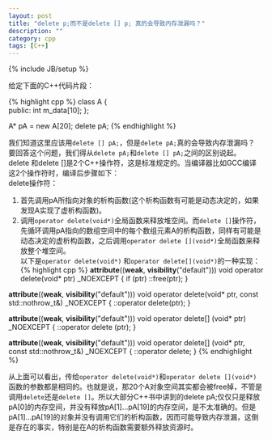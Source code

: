 ```yaml
---
layout: post
title: "delete p;而不是delete [] p; 真的会导致内存泄漏吗？"
description: ""
category: cpp
tags: [C++]
---
```

{% include JB/setup %}

给定下面的C++代码片段：

{% highlight cpp %}
class A {    
public:
    int m_data[10];
};

A* pA = new A[20];
delete pA;
{% endhighlight %}

我们知道这里应该用`delete [] pA;`，但是`delete pA;`真的会导致内存泄漏吗？  
要回答这个问题，我们得从`delete pA;`和`delete [] pA;`之间的区别说起。  
delete 和delete []是2个C++操作符，这是标准规定的。当编译器比如GCC编译这2个操作符时，编译后步骤如下：  
delete操作符：  
1) 首先调用pA所指向对象的析构函数(这个析构函数有可能是动态决定的，如果发现A实现了虚析构函数)。  
2) 调用`operator delete(void*)`全局函数来释放堆空间。而`delete []`操作符，先循环调用pA指向的数组空间中的每个数组元素A的析构函数，同样有可能是动态决定的虚析构函数，之后调用`operator delete [](void*)`全局函数来释放整个堆空间。  
以下是`operator delete(void*)` 和`operator delete[](void*)`的一种实现：   
{% highlight cpp %}
__attribute__((__weak__, __visibility__("default")))
void
operator delete(void* ptr) _NOEXCEPT
{
    if (ptr)
        ::free(ptr);
}

__attribute__((__weak__, __visibility__("default")))
void
operator delete(void* ptr, const std::nothrow_t&) _NOEXCEPT
{
    ::operator delete(ptr);
}

__attribute__((__weak__, __visibility__("default")))
void
operator delete[] (void* ptr) _NOEXCEPT
{
    ::operator delete (ptr);
}

__attribute__((__weak__, __visibility__("default")))
void
operator delete[] (void* ptr, const std::nothrow_t&) _NOEXCEPT
{
    ::operator delete[](ptr);
}
{% endhighlight %}

从上面可以看出，传给`operator delete(void*)`和`operator delete [](void*)`函数的参数都是相同的。也就是说，那20个A对象空间其实都会被free掉，不管是调用`delete`还是`delete []`。所以大部分C++书中讲到的delete pA;仅仅只是释放pA\[0\]的内存空间，并没有释放pA\[1\]...pA\[19\]的内存空间，是不太准确的。但是pA\[1\]...pA\[19\]的对象并没有调用它们的析构函数，因而可能导致内存泄漏，这倒是存在的事实，特别是在A的析构函数需要额外释放资源时。
